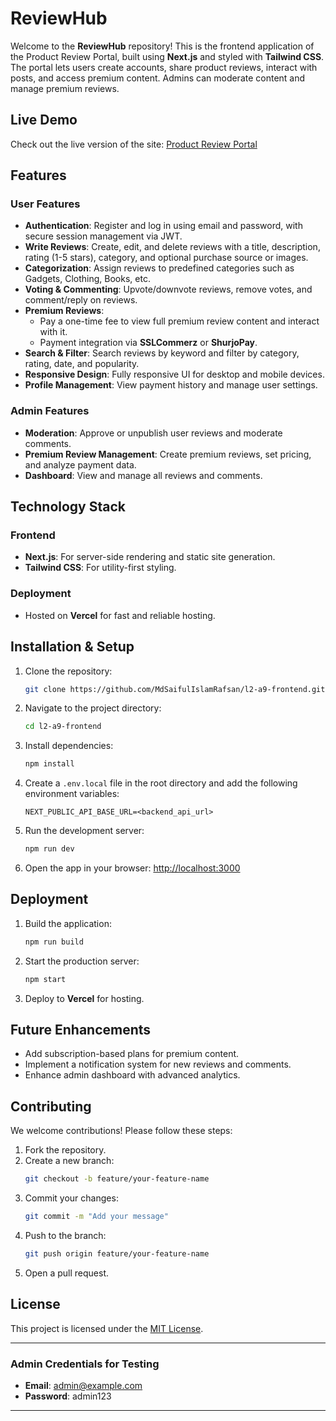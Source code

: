 # ReviewHub

Welcome to the **ReviewHub** repository! This is the frontend application of the Product Review Portal, built using **Next.js** and styled with **Tailwind CSS**. The portal lets users create accounts, share product reviews, interact with posts, and access premium content. Admins can moderate content and manage premium reviews.

## Live Demo
Check out the live version of the site:
[Product Review Portal](https://review-hub-ruby.vercel.app)

## Features
### User Features
- **Authentication**: Register and log in using email and password, with secure session management via JWT.
- **Write Reviews**: Create, edit, and delete reviews with a title, description, rating (1-5 stars), category, and optional purchase source or images.
- **Categorization**: Assign reviews to predefined categories such as Gadgets, Clothing, Books, etc.
- **Voting & Commenting**: Upvote/downvote reviews, remove votes, and comment/reply on reviews.
- **Premium Reviews**: 
  - Pay a one-time fee to view full premium review content and interact with it.
  - Payment integration via **SSLCommerz** or **ShurjoPay**.
- **Search & Filter**: Search reviews by keyword and filter by category, rating, date, and popularity.
- **Responsive Design**: Fully responsive UI for desktop and mobile devices.
- **Profile Management**: View payment history and manage user settings.

### Admin Features
- **Moderation**: Approve or unpublish user reviews and moderate comments.
- **Premium Review Management**: Create premium reviews, set pricing, and analyze payment data.
- **Dashboard**: View and manage all reviews and comments.


## Technology Stack
### Frontend
- **Next.js**: For server-side rendering and static site generation.
- **Tailwind CSS**: For utility-first styling.



### Deployment
- Hosted on **Vercel** for fast and reliable hosting.

## Installation & Setup
1. Clone the repository:
   ```bash
   git clone https://github.com/MdSaifulIslamRafsan/l2-a9-frontend.git
   ```
2. Navigate to the project directory:
   ```bash
   cd l2-a9-frontend
   ```
3. Install dependencies:
   ```bash
   npm install
   ```
4. Create a `.env.local` file in the root directory and add the following environment variables:
   ```env
   NEXT_PUBLIC_API_BASE_URL=<backend_api_url>
   ```
5. Run the development server:
   ```bash
   npm run dev
   ```
6. Open the app in your browser:
   [http://localhost:3000](http://localhost:3000)

## Deployment
1. Build the application:
   ```bash
   npm run build
   ```
2. Start the production server:
   ```bash
   npm start
   ```
3. Deploy to **Vercel** for hosting.



## Future Enhancements
- Add subscription-based plans for premium content.
- Implement a notification system for new reviews and comments.
- Enhance admin dashboard with advanced analytics.

## Contributing
We welcome contributions! Please follow these steps:
1. Fork the repository.
2. Create a new branch:
   ```bash
   git checkout -b feature/your-feature-name
   ```
3. Commit your changes:
   ```bash
   git commit -m "Add your message"
   ```
4. Push to the branch:
   ```bash
   git push origin feature/your-feature-name
   ```
5. Open a pull request.

## License
This project is licensed under the [MIT License](LICENSE).

---

### Admin Credentials for Testing
- **Email**: admin@example.com
- **Password**: admin123

---

